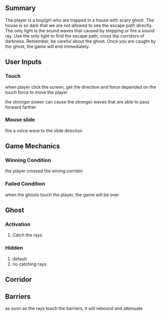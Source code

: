 ## Summary

The player is a boy/girl who are trapped in a house with scary ghost. The house is so dark that we are not allowed to see the escape path directly.  The only light is the sound waves that caused by stepping or fire a sound ray. Use the only light to find the escape path, cross the corridors of darkness. Remember, be careful about the ghost. Once you are caught by the ghost, the game will end immediately.

## User  Inputs
### Touch

when player click the screen, get the direction and force depended on the touch force to move the player

the stronger power can cause the stronger waves that are able to pass forward farther

### Mouse slide

fire a voice wave to the slide direction

## Game Mechanics

### Winning Condition

the player crossed the wining corridor

### Failed Condition

when the ghosts touch the player, the game will be over

## Ghost

### Activation
1. Catch the rays

### Hidden
1. default 
2. no catching rays


## Corridor
## Barriers

as soon as the rays touch the barriers, it will rebound and attenuate